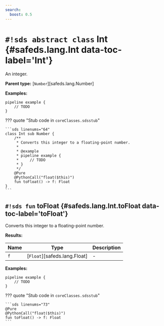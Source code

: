 ```yaml
---
search:
  boost: 0.5
---
```


# `#!sds abstract class` Int {#safeds.lang.Int data-toc-label='Int'}

An integer.

**Parent type:** [`Number`][safeds.lang.Number]

**Examples:**

```sds
pipeline example {
    // TODO
}
```

??? quote "Stub code in `coreClasses.sdsstub`"

    ```sds linenums="64"
    class Int sub Number {
        /**
         * Converts this integer to a floating-point number.
         *
         * @example
         * pipeline example {
         *     // TODO
         * }
         */
        @Pure
        @PythonCall("float($this)")
        fun toFloat() -> f: Float
    }
    ```

## `#!sds fun` toFloat {#safeds.lang.Int.toFloat data-toc-label='toFloat'}

Converts this integer to a floating-point number.

**Results:**

| Name | Type | Description |
|------|------|-------------|
| `f` | [`Float`][safeds.lang.Float] | - |

**Examples:**

```sds
pipeline example {
    // TODO
}
```

??? quote "Stub code in `coreClasses.sdsstub`"

    ```sds linenums="73"
    @Pure
    @PythonCall("float($this)")
    fun toFloat() -> f: Float
    ```
